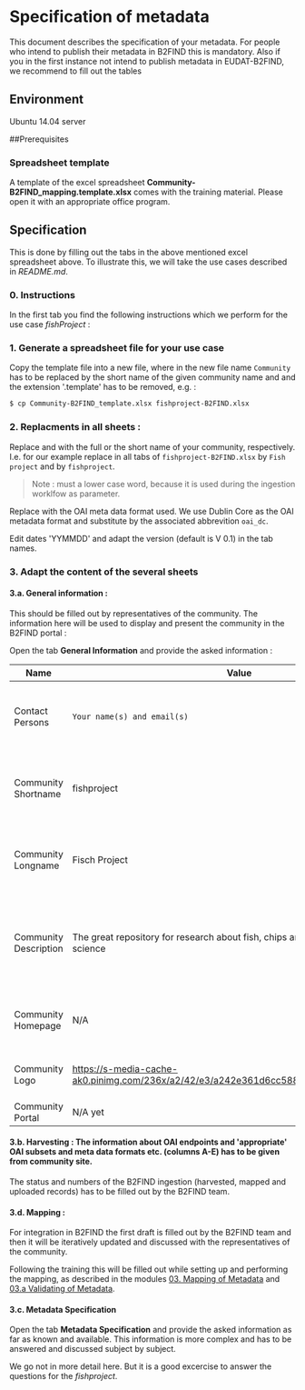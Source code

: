 # Specification of metadata
This document describes the specification of your metadata. 
For people who intend to publish their metadata in B2FIND this is mandatory.
Also if you in the first instance not intend to publish metadata in EUDAT-B2FIND, we recommend to fill out the tables

## Environment
Ubuntu 14.04 server

##Prerequisites

### Spreadsheet template
A template of the excel spreadsheet **Community-B2FIND_mapping.template.xlsx** comes with the training material. Please open it with an appropriate office program.  

## Specification
This is done by filling out the tabs in the above mentioned excel spreadsheet above. To illustrate this, we will take the use cases described in *README.md*.

### 0. Instructions
In the first tab you find the following instructions which we perform for the use case *fishProject* :

### 1. Generate a spreadsheet file for your use case 
Copy the template file into a new file, where in the new file name `Community` has to be replaced by the short name of the given community name and and the extension '.template' has to be removed, e.g. :
```sh
$ cp Community-B2FIND_template.xlsx fishproject-B2FIND.xlsx
```

### 2. Replacments in all sheets :
Replace <Community> and <commShortname> with the full or the short name of your community, respectively.
I.e. for our example replace in all tabs of ```fishproject-B2FIND.xlsx``` <Community> by `Fish project` and <commShortname> by `fishproject`.
> Note : <commShortname> must a lower case word, because it is used during the ingestion worklfow as parameter.
 
Replace <mdformat> with the OAI meta data format used.
We use Dublin Core as the OAI metadata format and substitute <mdformat> by the associated abbrevition `oai_dc`.

Edit dates 'YYMMDD' and adapt the version (default is V 0.1) in the tab names.

### 3. Adapt the content of the several sheets
#### 3.a. General information : 
This should be filled out by representatives of the community. The information here will be used to display and present the community in the B2FIND portal :


Open the tab **General Information** and provide the asked information :

| Name                  | Value                  | Comments                                                                    | Issues |
|-----------------------|------------------------|-----------------------------------------------------------------------------|--------|
| Contact Persons       | `Your name(s) and email(s)` | The persons can be asked by the B2FIND team                 |        |
| Community Shortname   | fishproject        | This is the name used in the B2FIND code and GUI                            |        |
| Community Longname    | Fisch Project            | This is the name used in the description part of the community              |        |
| Community Description | The great repository for research about fish, chips and other interesting science         | This text is used in the B2FIND portal for the description of the community |        |
| Community Homepage    | N/A | This is set as link in the Community Description                            |        |
| Community Logo        | https://s-media-cache-ak0.pinimg.com/236x/a2/42/e3/a242e361d6cc5883f6f5304ccea90c97.jpg | This logo is used in the B2FIND portal                                      |        |
| Community Portal      | N/A yet                |            |        |

#### 3.b. Harvesting : The information about OAI endpoints and 'appropriate' OAI subsets and meta data formats etc. (columns A-E) has to be given from community site. 

The status and numbers of the B2FIND ingestion (harvested, mapped and uploaded records) has to be filled out by the B2FIND team.  

#### 3.d. Mapping : 

For integration in B2FIND the first draft is filled out by the B2FIND team and then it will be iteratively updated and discussed with the representatives of the community.

Following the training this will be filled out while setting up and performing the mapping, as described in the modules [03. Mapping of Metadata](03.a-map-metadata.md) and [03.a Validating of Metadata](03.b-validate-metadata.md).

#### 3.c. Metadata Specification
Open the tab **Metadata Specification** and provide the asked information as far as known and available. This information is more complex and has to be answered and discussed subject by subject.

We go not in more detail here. But it is a good excercise to answer the questions for the *fishproject*.